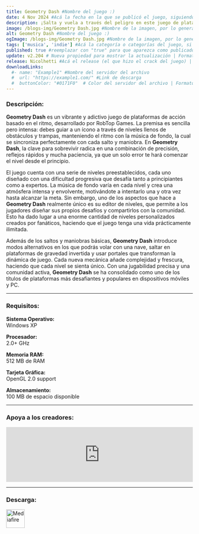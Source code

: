 ```yaml
---
title: Geometry Dash #Nombre del juego :)
date: 4 Nov 2024 #Acá la fecha en la que se publicó el juego, siguiendo este formato: Dia "30", Mes "Oct", Año "2024" = como debe quedar: 30 Oct 2024
description: ¡Salta y vuela a través del peligro en este juego de plataformas de acción basado en el ritmo! #Acá una mini descripción del juego
image: /blogs-img/Geometry Dash.jpg #Nombre de la imagen, por lo general es exactamente el mismo nombre que el juego excluyendo lo ":" (Dos puntos)
alt: Geometry Dash #Nombre del juego :)
ogImage: /blogs-img/Geometry Dash.jpg #Nombre de la imagen, por lo general es exactamente el mismo nombre que el juego excluyendo lo ":" (Dos puntos)
tags: ['musica', 'indie'] #Acá la categoría o categorías del juego, si es más de una se coloca en este formato: ['categoría1', 'categoría2']
published: true #reemplazar con "true" para que aparezca como publicado
update: v2.204 # Nueva propiedad para mostrar la actualización | Formato: v1.0.0
release: Nicolhetti #Acá el release (el que hizo el crack del juego) | Formato: Nicolhetti
downloadLinks:
  #- name: "Example1" #Nombre del servidor del archivo
  #  url: "https://example1.com/" #Link de descarga
  #  buttonColor: "#0171F0"  # Color del servidor del archivo | Formato hexadecimal | MediaFire: #0171F0 | Buzzheavier: #FF6600 |
---
```


<!--En VSCode seleccionando una palabra, por ejemplo: "Geometry Dash" y apretando Ctrl+F2 se seleccionan todas las palabras iguales-->

### Descripción:
**Geometry Dash** es un vibrante y adictivo juego de plataformas de acción basado en el ritmo, desarrollado por RobTop Games. La premisa es sencilla pero intensa: debes guiar a un ícono a través de niveles llenos de obstáculos y trampas, manteniendo el ritmo con la música de fondo, la cual se sincroniza perfectamente con cada salto y maniobra. En **Geometry Dash**, la clave para sobrevivir radica en una combinación de precisión, reflejos rápidos y mucha paciencia, ya que un solo error te hará comenzar el nivel desde el principio.

El juego cuenta con una serie de niveles preestablecidos, cada uno diseñado con una dificultad progresiva que desafía tanto a principiantes como a expertos. La música de fondo varía en cada nivel y crea una atmósfera intensa y envolvente, motivándote a intentarlo una y otra vez hasta alcanzar la meta. Sin embargo, uno de los aspectos que hace a **Geometry Dash** realmente único es su editor de niveles, que permite a los jugadores diseñar sus propios desafíos y compartirlos con la comunidad. Esto ha dado lugar a una enorme cantidad de niveles personalizados creados por fanáticos, haciendo que el juego tenga una vida prácticamente ilimitada.

Además de los saltos y maniobras básicas, **Geometry Dash** introduce modos alternativos en los que podrás volar con una nave, saltar en plataformas de gravedad invertida y usar portales que transforman la dinámica de juego. Cada nueva mecánica añade complejidad y frescura, haciendo que cada nivel se sienta único. Con una jugabilidad precisa y una comunidad activa, **Geometry Dash** se ha consolidado como uno de los títulos de plataformas más desafiantes y populares en dispositivos móviles y PC.
<!--Prompt para Chat-GPT: Hazme una descripción para el juego "Geometry Dash" y cada que menciones "Geometry Dash" ponlo en negrita -->

---

### Requisitos:
**Sistema Operativo:**  
Windows XP

**Procesador:**  
2.0+ GHz

**Memoria RAM:**  
512 MB de RAM

**Tarjeta Gráfica:**  
OpenGL 2.0 support

**Almacenamiento:**  
100 MB de espacio disponible

<!--Si falta o sobra un requisito se quita o se agrega manteniendo el mismo formato-->

---

### Apoya a los creadores:
<iframe src="https://store.steampowered.com/widget/322170/" frameborder="0" style="background-color: transparent; width: 100% !important; aspect-ratio: 646 / 190;"></iframe>

<!--Reemplazar los numeros (AppID) del juego (en este caso 2668510) por el numero (AppID) correspondiente con el juego a publicar-->
<!--El AppID se encuentra en la URL del Juego en Steam-->

---

### Descarga:

[<img src="https://gist.github.com/cxmeel/0dbc95191f239b631c3874f4ccf114e2/raw/download.svg" alt="Mediafire" height="50" />](https://www.mediafire.com/file/x54qjh2lg17h6a7/Geometry_Dash.zip/file)

<!-- # se debe reemplazar por el link de descarga-->

<!--NOMBRE-DEL-SERVICIO se debe reemplazar por el servicio donde está subido el juego-->